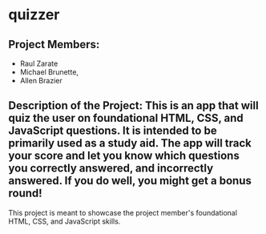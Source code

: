 # quizzer

## Project Members:
  - Raul Zarate
  - Michael Brunette,
  - Allen Brazier

## Description of the Project: This is an app that will quiz the user on foundational HTML, CSS, and JavaScript questions. It is intended to be primarily used as a study aid. The app will track your score and let you know which questions you correctly answered, and incorrectly answered. If you do well, you might get a bonus round!

This project is meant to showcase the project member's foundational HTML, CSS, and JavaScript skills.
